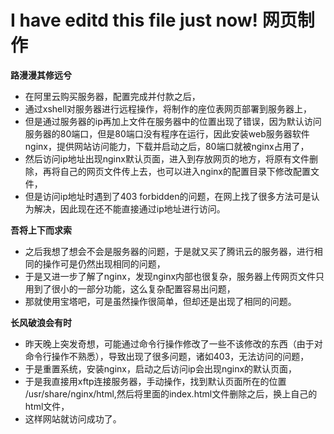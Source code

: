 I have editd this file just now!
网页制作
=
**路漫漫其修远兮**

* 在阿里云购买服务器，配置完成并付款之后，
* 通过xshell对服务器进行远程操作，将制作的座位表网页部署到服务器上，
* 但是通过服务器的ip再加上文件在服务器中的位置出现了错误，因为默认访问服务器的80端口，但是80端口没有程序在运行，因此安装web服务器软件nginx，提供网站访问能力，下载并启动之后，80端口就被nginx占用了，
* 然后访问ip地址出现nginx默认页面，进入到存放网页的地方，将原有文件删除，再将自己的网页文件传上去，也可以进入nginx的配置目录下修改配置文件，
* 但是访问ip地址时遇到了403 forbidden的问题，在网上找了很多方法可是认为解决，因此现在还不能直接通过ip地址进行访问。


**吾将上下而求索**

* 之后我想了想会不会是服务器的问题，于是就又买了腾讯云的服务器，进行相同的操作可是仍然出现相同的问题，
* 于是又进一步了解了nginx，发现nginx内部也很复杂，服务器上传网页文件只用到了很小的一部分功能，这么复杂配置容易出问题，
* 那就使用宝塔吧，可是虽然操作很简单，但却还是出现了相同的问题。


**长风破浪会有时**

* 昨天晚上突发奇想，可能通过命令行操作修改了一些不该修改的东西（由于对命令行操作不熟悉），导致出现了很多问题，诸如403，无法访问的问题，
* 于是重置系统，安装nginx，启动之后访问ip会出现nginx的默认页面，
* 于是我直接用xftp连接服务器，手动操作，找到默认页面所在的位置 /usr/share/nginx/html,然后将里面的index.html文件删除之后，换上自己的html文件，
* 这样网站就访问成功了。
